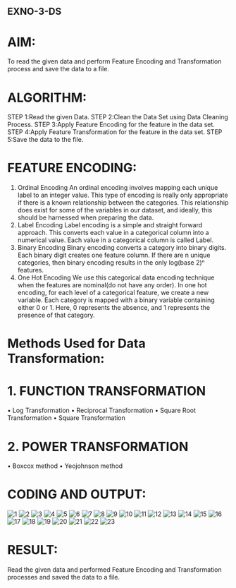 ## EXNO-3-DS

# AIM:
To read the given data and perform Feature Encoding and Transformation process and save the data to a file.

# ALGORITHM:
STEP 1:Read the given Data.
STEP 2:Clean the Data Set using Data Cleaning Process.
STEP 3:Apply Feature Encoding for the feature in the data set.
STEP 4:Apply Feature Transformation for the feature in the data set.
STEP 5:Save the data to the file.

# FEATURE ENCODING:
1. Ordinal Encoding
An ordinal encoding involves mapping each unique label to an integer value. This type of encoding is really only appropriate if there is a known relationship between the categories. This relationship does exist for some of the variables in our dataset, and ideally, this should be harnessed when preparing the data.
2. Label Encoding
Label encoding is a simple and straight forward approach. This converts each value in a categorical column into a numerical value. Each value in a categorical column is called Label.
3. Binary Encoding
Binary encoding converts a category into binary digits. Each binary digit creates one feature column. If there are n unique categories, then binary encoding results in the only log(base 2)ⁿ features.
4. One Hot Encoding
We use this categorical data encoding technique when the features are nominal(do not have any order). In one hot encoding, for each level of a categorical feature, we create a new variable. Each category is mapped with a binary variable containing either 0 or 1. Here, 0 represents the absence, and 1 represents the presence of that category.

# Methods Used for Data Transformation:
  # 1. FUNCTION TRANSFORMATION
• Log Transformation
• Reciprocal Transformation
• Square Root Transformation
• Square Transformation
  # 2. POWER TRANSFORMATION
• Boxcox method
• Yeojohnson method

# CODING AND OUTPUT:
![1](https://github.com/user-attachments/assets/9b5a5737-c6ce-4aed-902c-ca3ae8b3724d)
![2](https://github.com/user-attachments/assets/a4f1e6cd-a668-4af2-a595-d171e3266208)
![3](https://github.com/user-attachments/assets/cc1167e5-a090-43f0-b09f-2cd16a17ff92)
![4](https://github.com/user-attachments/assets/ff231e59-2ef1-4df4-a153-2968c39ca483)
![5](https://github.com/user-attachments/assets/660dc0a3-dfe3-4705-b7d4-a3a4be1c44bf)
![6](https://github.com/user-attachments/assets/b8d58843-87fe-4d31-bd04-652504f08b61)
![7](https://github.com/user-attachments/assets/ad5da4fd-d382-4b66-9605-6a9e260e1e96)
![8](https://github.com/user-attachments/assets/61d261f6-c2e0-470e-b23d-d7d6564dcf08)
![9](https://github.com/user-attachments/assets/a0d6834f-2ef4-494c-8ec8-42c6752091ef)
![10](https://github.com/user-attachments/assets/41a18140-226b-44d2-8c5e-736b224d3fc0)
![11](https://github.com/user-attachments/assets/a53bb702-3ee8-4f9e-99c7-30ba2b56371d)
![12](https://github.com/user-attachments/assets/14911e84-80cf-46f4-ac0b-b39ff440a748)
![13](https://github.com/user-attachments/assets/9d82d4cf-2405-40c6-912d-8e06d7cfef66)
![14](https://github.com/user-attachments/assets/2c5418f5-25f0-477e-9e8a-ddd7211cfc40)
![15](https://github.com/user-attachments/assets/46127005-e588-4410-bcac-a174c1190dc0)
![16](https://github.com/user-attachments/assets/e254e217-b710-478c-aa80-414b2a437f69)
![17](https://github.com/user-attachments/assets/458c697e-41ae-4ff8-8f61-5d6e256cc0ee)
![18](https://github.com/user-attachments/assets/ffa5e92f-df90-479d-ad05-7bffd6dcfcf0)
![19](https://github.com/user-attachments/assets/13f2234a-663f-47b2-a5ef-767baa25a567)
![20](https://github.com/user-attachments/assets/ec13c24b-7c48-4520-9e3c-004fb8fe2242)
![21](https://github.com/user-attachments/assets/8b3a82ef-6c69-4b29-858d-711fbeb2ae1e)
![22](https://github.com/user-attachments/assets/bb930ebb-3ac2-406c-bd58-8051c98eade2)
![23](https://github.com/user-attachments/assets/42cda03a-f279-49dc-83c3-2628247d342f)



# RESULT:
Read the given data and performed Feature Encoding and Transformation processes and saved the data to a file.

       
